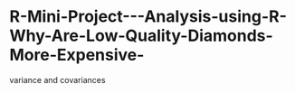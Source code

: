 # R-Mini-Project---Analysis-using-R-Why-Are-Low-Quality-Diamonds-More-Expensive-
variance and covariances
